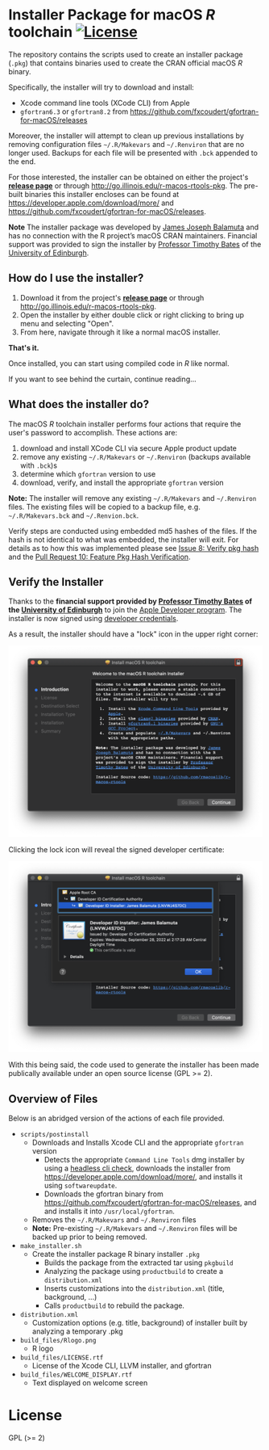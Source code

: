 
# Installer Package for macOS _R_ toolchain [![License](https://img.shields.io/badge/license-GPL%20%28%3E=%202%29-brightgreen.svg?style=flat)](http://www.gnu.org/licenses/gpl-2.0.html)

The repository contains the scripts used to create an installer package (`.pkg`)
that contains binaries used to create the CRAN official macOS _R_ binary. 

Specifically, the installer will try to download and install:

- Xcode command line tools (XCode CLI) from Apple
- `gfortran6.3` or `gfortran8.2` from <https://github.com/fxcoudert/gfortran-for-macOS/releases>

Moreover, the installer will attempt to clean up previous installations by 
removing configuration files `~/.R/Makevars` and `~/.Renviron` that are no longer used. 
Backups for each file will be presented with `.bck` appended to the end. 

For those interested, the installer can be obtained
on either the project's [**release page**](https://github.com/rmacoslib/r-macos-rtools/releases/latest)
or through <http://go.illinois.edu/r-macos-rtools-pkg>. The pre-built binaries this
installer encloses can be found at <https://developer.apple.com/download/more/> and
<https://github.com/fxcoudert/gfortran-for-macOS/releases>. 

**Note** The installer package was developed by [James Joseph Balamuta](https://thecoatlessprofessor.com)
and has no connection with the R project’s macOS CRAN maintainers. 
Financial support was provided to sign the installer by 
[Professor Timothy Bates](http://www.ed.ac.uk/profile/timothy-bates) 
of the [University of Edinburgh](http://www.ed.ac.uk/).

## How do I use the installer?

1. Download it from the project's [**release page**](https://github.com/rmacoslib/r-macos-rtools/releases/latest)
   or through <http://go.illinois.edu/r-macos-rtools-pkg>.
2. Open the installer by either double click or right clicking to bring up menu and selecting "Open".
3. From here, navigate through it like a normal macOS installer.

**That's it.**

Once installed, you can start using compiled code in _R_ like normal.

If you want to see behind the curtain, continue reading...

## What does the installer do?

The macOS _R_ toolchain installer performs four actions that require
the user's password to accomplish. These actions are:

1. download and install XCode CLI via secure Apple product update
1. remove any existing `~/.R/Makevars` or `~/.Renviron` (backups available with `.bck`)s
1. determine which `gfortran` version to use
1. download, verify, and install the appropriate `gfortran` version

**Note:** The installer will remove any existing `~/.R/Makevars` and `~/.Renviron` files. 
The existing files will be copied to a backup file, e.g. `~/.R/Makevars.bck` and `~/.Renvion.bck`.

Verify steps are conducted using embedded md5 hashes of the files.
If the hash is not identical to what was embedded, the installer will
exit. For details as to how this was implemented please see
[Issue 8: Verify pkg hash](https://github.com/coatless/r-macos-rtools/issues/8)
and the 
[Pull Request 10: Feature Pkg Hash Verification](https://github.com/coatless/r-macos-rtools/pull/10).


## Verify the Installer

Thanks to the **financial support provided by [Professor Timothy Bates](http://www.ed.ac.uk/profile/timothy-bates) of
the [University of Edinburgh](http://www.ed.ac.uk/)** to join the [Apple Developer program](https://developer.apple.com/).
The installer is now signed using [developer credentials](https://developer.apple.com/library/content/documentation/IDEs/Conceptual/AppDistributionGuide/MaintainingCertificates/MaintainingCertificates.html).

As a result, the installer should have a "lock" icon in the upper right corner:

![Signed Installer Lock Icon](readme_img/lock_icon.png)

Clicking the lock icon will reveal the signed developer certificate:

![Signed Developer Certificate](readme_img/signed_certificate.png)

With this being said, the code used to generate the installer has been made publically available under an open source license (GPL >= 2). 

## Overview of Files

Below is an abridged version of the actions of each file provided.

- `scripts/postinstall`
   - Downloads and Installs Xcode CLI and the appropriate `gfortran` version
      - Detects the appropriate `Command Line Tools` dmg installer
	    by using a [headless cli check](https://github.com/timsutton/osx-vm-templates/blob/ce8df8a7468faa7c5312444ece1b977c1b2f77a4/scripts/xcode-cli-tools.sh#L8-L14),
		downloads the installer from <https://developer.apple.com/download/more/>,
		and installs it using `softwareupdate`.
      - Downloads the gfortran binary  from 
        <https://github.com/fxcoudert/gfortran-for-macOS/releases>, and 
        and installs it into `/usr/local/gfortran`.
   - Removes the `~/.R/Makevars` and `~/.Renviron` files 
   - **Note:** Pre-existing `~/.R/Makevars` and `~/.Renviron` files will be backed up prior to being removed. 
- `make_installer.sh`
   - Create the installer package R binary installer `.pkg`
      - Builds the package from the extracted tar using `pkgbuild` 
      - Analyzing the package using `productbuild` to create a `distribution.xml`   
	  - Inserts customizations into the `distribution.xml` (title, background, ...)
	  - Calls `productbuild` to rebuild the package.
- `distribution.xml`
   - Customization options (e.g. title, background) of installer built by analyzing a temporary .pkg
- `build_files/Rlogo.png`
   - R logo
- `build_files/LICENSE.rtf`
   - License of the Xcode CLI, LLVM installer, and gfortran
- `build_files/WELCOME_DISPLAY.rtf`
   - Text displayed on welcome screen

# License

GPL (>= 2) 
